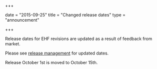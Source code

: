 +++

date = "2015-09-25"
title = "Changed release dates"
type = "announcement"

+++

Release dates for EHF revisions are updated as a result of feedback from market.

Please see [release management](/ehf/knowledge-base/release-management/) for updated dates.

Release October 1st is moved to October 15th.